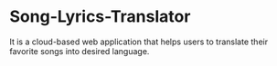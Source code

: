 # Song-Lyrics-Translator
It is a cloud-based web application that helps users to translate their favorite songs into desired language.
